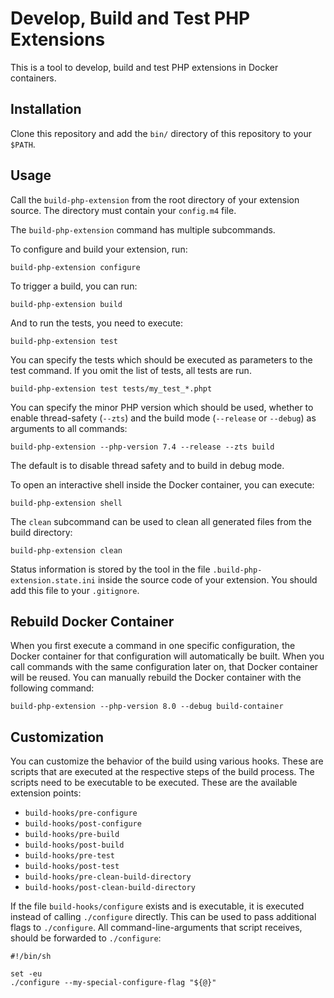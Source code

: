 # Develop, Build and Test PHP Extensions

This is a tool to develop, build and test PHP extensions in Docker containers.

## Installation

Clone this repository and add the `bin/` directory of this repository to your `$PATH`.

## Usage

Call the `build-php-extension` from the root directory of your extension source. The directory must contain
your `config.m4` file.

The `build-php-extension` command has multiple subcommands.

To configure and build your extension, run:

```shell
build-php-extension configure
```

To trigger a build, you can run:

```shell
build-php-extension build
```

And to run the tests, you need to execute:

```shell
build-php-extension test
```

You can specify the tests which should be executed as parameters to the test command. If you omit the list of tests, all
tests are run.

```shell
build-php-extension test tests/my_test_*.phpt
```

You can specify the minor PHP version which should be used, whether to enable thread-safety (`--zts`) and the build
mode (`--release` or `--debug`) as arguments to all commands:

```shell
build-php-extension --php-version 7.4 --release --zts build
```

The default is to disable thread safety and to build in debug mode.

To open an interactive shell inside the Docker container, you can execute:

```shell
build-php-extension shell
```

The `clean` subcommand can be used to clean all generated files from the build directory:

```shell
build-php-extension clean
```

Status information is stored by the tool in the file `.build-php-extension.state.ini` inside the source code of your
extension. You should add this file to your `.gitignore`.

## Rebuild Docker Container

When you first execute a command in one specific configuration, the Docker container for that configuration will
automatically be built. When you call commands with the same configuration later on, that Docker container will be
reused. You can manually rebuild the Docker container with the following command:

```shell
build-php-extension --php-version 8.0 --debug build-container
```

## Customization

You can customize the behavior of the build using various hooks. These are scripts that are executed at the respective
steps of the build process. The scripts need to be executable to be executed. These are the available extension points:

- `build-hooks/pre-configure`
- `build-hooks/post-configure`
- `build-hooks/pre-build`
- `build-hooks/post-build`
- `build-hooks/pre-test`
- `build-hooks/post-test`
- `build-hooks/pre-clean-build-directory`
- `build-hooks/post-clean-build-directory`

If the file `build-hooks/configure` exists and is executable, it is executed instead of calling `./configure` directly.
This can be used to pass additional flags to `./configure`. All command-line-arguments that script receives, should be
forwarded to `./configure`:

```shell
#!/bin/sh

set -eu
./configure --my-special-configure-flag "${@}"
```

